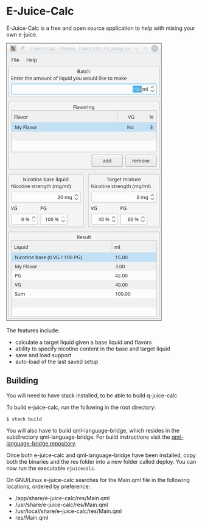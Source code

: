 # E-Juice-Calc

E-Juice-Calc is a free and open source application to help with mixing your own e-juice.

![Alt text](/res/Screenshot_1.png?raw=true "The main window of e-juice-calc.")

The features include:

* calculate a target liquid given a base liquid and flavors
* ability to specify nicotine content in the base and target liquid
* save and load support
* auto-load of the last saved setup

## Building

You will need to have stack installed, to be able to build q-juice-calc.

To build e-juice-calc, run the following in the root directory:
````
$ stack build
````

You will also have to build qml-language-bridge, which resides in the subdirectory qml-language-bridge.
For build instructions visit the <a href="https://gitlab.com/rszibele/qml-language-bridge">qml-language-bridge repository</a>.

Once both e-juice-calc and qml-language-bridge have been installed, copy both the binaries
and the res folder into a new folder called deploy. You can now run the executable `ejuicecalc`.

On GNU/Linux e-juice-calc searches for the Main.qml file in the following locations, ordered by preference:
* /app/share/e-juice-calc/res/Main.qml
* /usr/share/e-juice-calc/res/Main.qml
* /usr/local/share/e-juice-calc/res/Main.qml
* res/Main.qml